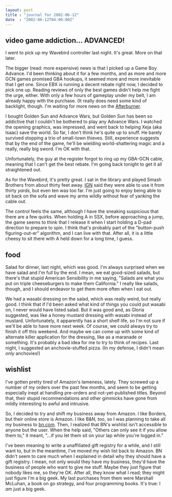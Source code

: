 ```yaml
---
layout: post
title : "journal for 2002-06-12"
date  : "2002-06-12T04:00:00Z"
---
```



## video game addiction... ADVANCED!

I went to pick up my Wavebird controller last night.  It's great.  More on that later.  

The bigger (read: more expensive) news is that I picked up a Game Boy Advance. I'd been thinking about it for a few months, and as more and more GCN games promised GBA hookups, it seemed more and more inevitable that I get one.  Since EBX is running a decent rebate right now, I decided to pick one up.  Reading reviews of only the best games didn't help me fight the urge, either.  With only a few hours of gameplay under my belt, I am already happy with the purchase.  (It really does need some kind of backlight, though.  I'm waiting for more news on the <a href='http://www.tritonlabs.com'>Afterburner</a>.

I bought Golden Sun and Advance Wars, but Golden Sun has been so addictive that I couldn't be bothered to play any Advance Wars.  I watched the opening graphics, was impressed, and went back to helping Xeja (aka Isaac) save the world.  So far, I don't think he's quite up to snuff.  He barely survived stopping a trio of small-town thieves.  Still, experience suggests that by the end of the game, he'll be wielding world-shattering magic and a really, really big sword.  I'm OK with that.

Unfortunately, the guy at the register forgot to ring up my GBA-GCN cable, meaning that I can't get the best rebate.  I'm going back tonight to get it all straightened out.

As for the Wavebird, it's pretty great.  I sat in the library and played Smash Brothers from about thirty feet away.  <a href='http://gear.ign.com'>IGN</a> said they were able to use it from thirty <em>yards</em>, but even ten was too far.  I'm just going to enjoy being able to sit back on the sofa and wave my arms wildly without fear of yanking the cable out.

The control feels the same, although I have the sneaking suspicious that there are a few quirks.  When holding A in SSX, before approaching a jump, the game seems to think that I release it when I start holding a D-pad direction to prepare to spin.  I think that's probably part of the "button-push figuring-out-er" algorithm, and I can live with that.  After all, it is a little cheesy to sit there with A held down for a long time, I guess.

## food

Salad for dinner, last night, which was good.  I'm always surprised when we have salad and I'm full by the end.  I mean, we eat good-sized salads, but there's that stupid American Sensibility in me saying, "Salads are what you put on triple cheeseburgers to make them California."  I really like salads, though, and I should endeavor to get them more often when I eat out.

We had a wasabi dressing on the salad, which was really weird, but really good. I think that if I'd been asked what kind of things you could put wasabi on, I never would have listed salad.  But it was good and, as Gloria suggested, was like a honey mustard dressing with wasabi instead of mustard.  Unfortunately, it apparently has a short shelf life, so I'm not sure if we'll be able to have more next week.  Of course, we could always try to finish it off this weekend. And maybe we can come up with some kind of alternate killer application for the dressing, like as a maranade or something.  It's probably a bad idea for me to try to think of recipes.  Last night, I suggested an anchovie-stuffed pizza. (In my defense, I didn't mean <em>only</em> anchovies!)

## wishlist

I've gotten pretty tired of Amazon's lameness, lately.  They screwed up a number of my orders over the past few months, and seem to be getting especially inept at handling pre-orders and not-yet-published titles.  Beyond that, their stupid recommendations and other gimmicks have gone from mildly interesting to awful and intrusive.

So, I decided to try and shift my business away from Amazon.  I like Borders, but their online store is Amazon.  I like B&N, too, so I was planning to take all my business to <a href='http://www.bn.com'>bn.com</a>.  Then, I realized that BN's wishlist isn't accessible to anyone but the user.  When the help said, "Others can only see it if you allow them to," it meant, "...if you let them sit on your lap while you're logged in."

I've been meaning to write a unaffiliated gift registry for a while, and I still want to, but in the meantime, I've moved my wish list back to Amazon.  BN didn't seem to care much when I explained in detail why they should have a gift registry.  I mean, not only would they have my business, they'd have the business of people who want to give me stuff.  Maybe they just figure that nobody likes me, so they're OK.  After all, they know what I read; they might just figure I'm a big geek.  My last purchases from them were Marshall McLuhan, a book on go strategy, and four programming books.  It's true:  I <em>am</em> just a big geek.

